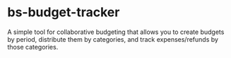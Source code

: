 # bs-budget-tracker
A simple tool for collaborative budgeting that allows you to create budgets by period, distribute them by categories, and track expenses/refunds by those categories.

